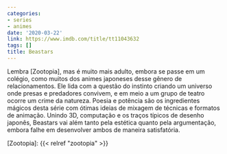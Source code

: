 ```yaml
---
categories:
- series
- animes
date: '2020-03-22'
link: https://www.imdb.com/title/tt11043632
tags: []
title: Beastars
---
```


Lembra [Zootopia], mas é muito mais adulto, embora se passe em um colégio, como muitos dos animes japoneses desse gênero de relacionamentos. Ele lida com a questão do instinto criando um universo onde presas e predadores convivem, e em meio a um grupo de teatro ocorre um crime da natureza. Poesia e potência são os ingredientes mágicos desta série com ótimas ideias de mixagem de técnicas e formatos de animação. Unindo 3D, computação e os traços típicos de desenho japonês, Beastars vai além tanto pela estética quanto pela argumentação, embora falhe em desenvolver ambos de maneira satisfatória.

[Zootopia]: {{< relref "zootopia" >}}